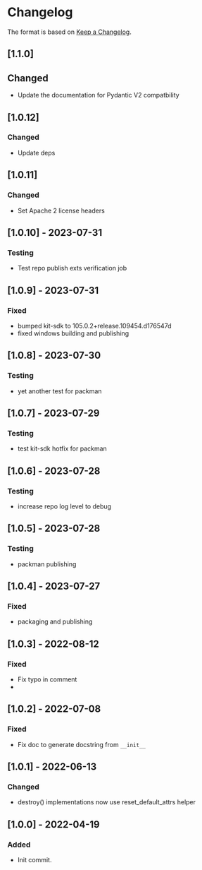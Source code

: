 # Changelog

The format is based on [Keep a Changelog](https://keepachangelog.com/en/1.0.0/).

## [1.1.0]
## Changed
- Update the documentation for Pydantic V2 compatbility

## [1.0.12]
### Changed
- Update deps

## [1.0.11]
### Changed
- Set Apache 2 license headers

## [1.0.10] - 2023-07-31
### Testing
- Test repo publish exts verification job

## [1.0.9] - 2023-07-31
### Fixed
- bumped kit-sdk to 105.0.2+release.109454.d176547d
- fixed windows building and publishing

## [1.0.8] - 2023-07-30
### Testing
- yet another test for packman

## [1.0.7] - 2023-07-29
### Testing
- test kit-sdk hotfix for packman

## [1.0.6] - 2023-07-28
### Testing
- increase repo log level to debug

## [1.0.5] - 2023-07-28
### Testing
- packman publishing

## [1.0.4] - 2023-07-27
### Fixed
- packaging and publishing

## [1.0.3] - 2022-08-12
### Fixed
- Fix typo in comment
-
## [1.0.2] - 2022-07-08
### Fixed
- Fix doc to generate docstring from `__init__`

## [1.0.1] - 2022-06-13
### Changed
- destroy() implementations now use reset_default_attrs helper

## [1.0.0] - 2022-04-19
### Added
- Init commit.
